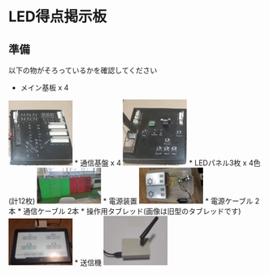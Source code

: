 # LED得点掲示板
## 準備
以下の物がそろっているかを確認してください
* メイン基板 x 4
<img src="Image/メイン基板.jpg" width="25%">
* 通信基盤 x 4
<img src="Image/通信基板.jpg" width="25%">
* LEDパネル3枚 x 4色(計12枚)
<img src="Image/LEDパネル.jpg" width="25%">
* 電源装置
<img src="Image/電源装置.jpg" width="25%">
* 電源ケーブル 2本
* 通信ケーブル 2本
* 操作用タブレッド(画像は旧型のタブレッドです)
<img src="Image/タブレッド.jpg" width="25%">
* 送信機
<img src="Image/送信機.jpg" width="25%">